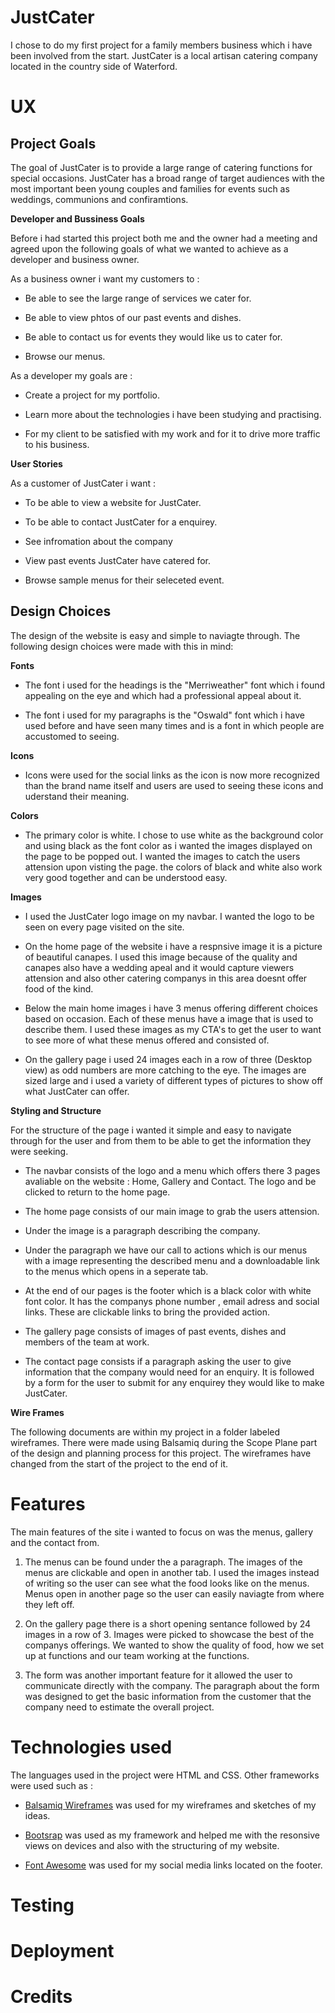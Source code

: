 # JustCater

I chose to do my first project for a family members business which i have been involved from the start. JustCater is a local artisan catering company located in the country side of Waterford.


# UX

## Project Goals

The goal of JustCater is to provide a large range of catering functions for special occasions. JustCater has a broad range of target audiences with the most important been young couples and families for events such as weddings, communions and confiramtions.

**Developer and Bussiness Goals**

Before i had started this project both me and the owner had a meeting and agreed upon the following goals of what we wanted to achieve as a developer and business owner.

As a business owner i want my customers to :

* Be able to see the large range of services we cater for.

* Be able to view phtos of our past events and dishes.

* Be able to contact us for events they would like us to cater for.

* Browse our menus.
 

As a developer my goals are :

* Create a project for my portfolio.

* Learn more about the technologies i have been studying and practising.

* For my client to be satisfied with my work and for it to drive more traffic to his business. 

**User Stories**

As a customer of JustCater i want :

* To be able to view a website for JustCater.

* To be able to contact JustCater for a enquirey.

* See infromation about the company

* View past events JustCater have catered for.

* Browse sample menus for their seleceted event.


## Design Choices

The design of the website is easy and simple to naviagte through. The following design choices were made with this in mind:

**Fonts**

* The font i used for the headings is the "Merriweather" font which i found appealing on the eye and which had a professional appeal about it.

* The font i used for my paragraphs is the "Oswald" font which i have used before and have seen many times and is a font in which people are accustomed to seeing.

**Icons**

* Icons were used for the social links as the icon is now more recognized than the brand name itself and users are used to seeing these icons and uderstand their meaning.

**Colors**

* The primary color is white. I chose to use white as the background color and using black as the font color as i wanted the images displayed on the page to be popped out. I wanted the images to catch the users attension upon visting the page. the colors of black and white also work very good together and can be understood easy.

**Images**

* I used the JustCater logo image on my navbar. I wanted the logo to be seen on every page visited on the site.

* On the home page of the website i have a respnsive image it is a picture of beautiful canapes. I used this image because of the quality and canapes also have a wedding apeal and it would capture viewers attension and also other catering companys in this area doesnt offer food of the kind.

* Below the main home images i have 3 menus offering different choices based on occasion. Each of these menus have a image that is used to describe them. I used these images as my CTA's to get the user to want to see more of what these menus offered and consisted of.

* On the gallery page i used 24 images each in a row of three (Desktop view) as odd numbers are more catching to the eye. The images are sized large and i used a variety of different types of pictures to show off what JustCater can offer.

**Styling and Structure**

For the structure of the page i wanted it simple and easy to navigate through for the user and from them to be able to get the information they were seeking.

* The navbar consists of the logo and a menu which offers there 3 pages avaliable on the website : Home, Gallery and Contact. The logo and be clicked to return to the home page.

* The home page consists of our main image to grab the users attension.

* Under the image is a paragraph describing the company.

* Under the paragraph we have our call to actions which is our menus with a image representing the described menu and a downloadable link to the menus which opens in a seperate tab.

* At the end of our pages is the footer which is a black color with white font color. It has the companys phone number , email adress and social links. These are clickable links to bring the provided action.

* The gallery page consists of images of past events, dishes and members of the team at work.

* The contact page consists if a paragraph asking the user to give information that the company would need for an enquiry. It is followed by a form for the user to submit for any enquirey they would like to make JustCater.

**Wire Frames**

The following documents are within my project in a folder labeled wireframes. There were made using Balsamiq during the Scope Plane part of the design and planning process for this project. The wireframes have changed from the start of the project to the end of it.

# Features

The main features of the site i wanted to focus on was the menus, gallery and the contact from.

1. The menus can be found under the a paragraph. The images of the menus are clickable and open in another tab. I used the images instead of writing so the user can see what the food looks like on the menus. Menus open in another page so the user can easily naviagte from where they left off.

2. On the gallery page there is a short opening sentance followed by 24 images in a row of 3. Images were picked to showcase the best of the companys offerings. We wanted to show the quality of food, how we set up at functions and our team working at the functions.

3. The form was another important feature for it allowed the user to communicate directly with the company. The paragraph about the form was designed to get the basic information from the customer that the company need to estimate the overall project.

# Technologies used

The languages used in the project were HTML and CSS. Other frameworks were used such as :

* [Balsamiq Wireframes](https://balsamiq.com/) was used for my wireframes and sketches of my ideas.

* [Bootsrap](https://getbootstrap.com/) was used as my framework and helped me with the resonsive views on devices and also with the structuring of my website.

* [Font Awesome](https://fontawesome.com/) was used for my social media links located on the footer.

# Testing

# Deployment

# Credits

